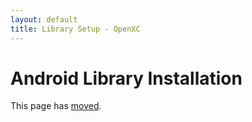 ```yaml
---
layout: default
title: Library Setup - OpenXC
---
```


<div class="page-header">
    <h1>Android Library Installation</h1>
</div>

This page has [moved](/android/library-installation.html).
